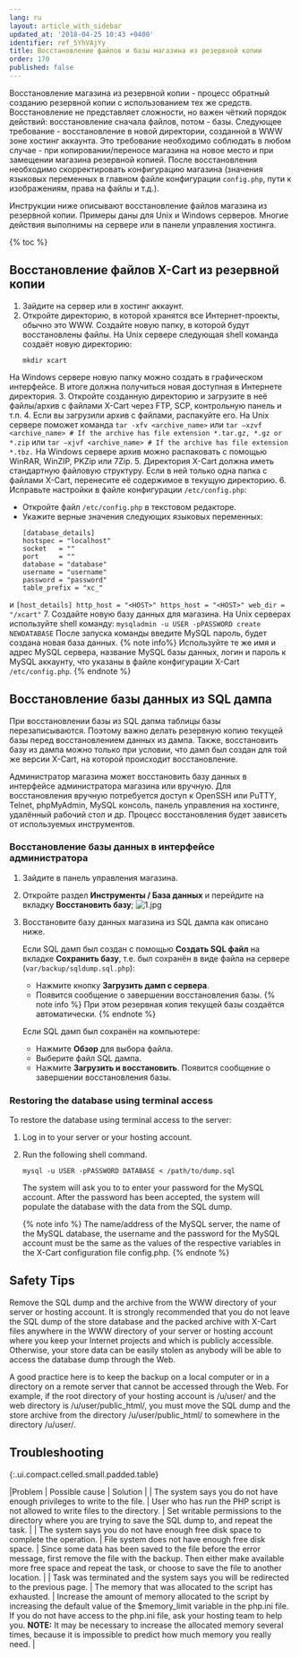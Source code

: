 ```yaml
---
lang: ru
layout: article_with_sidebar
updated_at: '2018-04-25 10:43 +0400'
identifier: ref_5YhVAjYy
title: Восстановление файлов и базы магазина из резервной копии
order: 170
published: false
---
```

Восстановление магазина из резервной копии - процесс обратный созданию резервной копии с использованием тех же средств. Восстановление не представляет сложности, но важен чёткий порядок действий: восстановление сначала файлов, потом - базы. Следующее требование - восстановление в новой директории, созданной в WWW зоне хостинг аккаунта. Это требование необходимо соблюдать в любом случае - при копировании/переносе магазина на новое место и при замещении магазина резервной копией. После восстановления необходимо скорректировать конфигурацию магазина (значения языковых переменных в главном файле конфигурации `config.php`, пути к изображениям, права на файлы и т.д.).

Инструкции ниже описывают восстановление файлов магазина из резервной копии. Примеры даны для Unix и Windows серверов. Многие действия выполнимы на сервере или в панели управления хостинга.

{% toc %}

## Восстановление файлов X-Cart из резервной копии

1. Зайдите на сервер или в хостинг аккаунт.
2. Откройте директорию, в которой хранятся все Интернет-проекты, обычно это WWW. Создайте новую папку, в которой будут восстановлены файлы. 
На Unix сервере следующая shell команда создаёт новую директорию:
     ```
     mkdir xcart
     ```
  На Windows сервере новую папку можно создать в графическом интерфейсе. В итоге должна получиться новая доступная в Интернете директория. 
3. Откройте созданную директорию и загрузите в неё файлы/архив с файлами X-Cart через FTP, SCP, контрольную панель и т.п.
4. Если вы загрузили архив с файлами, распакуйте его. На Unix сервере поможет команда 
     ```
     tar -xfv <archive_name>
     ```
  или
     ```
     tar –xzvf <archive_name> # If the archive has file extension *.tar.gz, *.gz or *.zip
     ```
  или
     ```
     tar –xjvf <archive_name> # If the archive has file extension *.tbz.
     ```
  На Windows сервере архив можно распаковать с помощью WinRAR, WinZIP, PKZip или 7Zip.
5. Директория X-Cart должна иметь стандартную файловую структуру. Если в ней только одна папка с файлами X-Cart, перенесите её содержимое в текущую директорию. 
6. Исправьте настройки в файле конфигурации `/etc/config.php`:
  * Откройте файл `/etc/config.php` в текстовом редакторе.
  * Укажите верные значения следующих языковых переменных:
    ```
    [database_details]
    hostspec = "localhost"
    socket   = ""
    port     = ""
    database = "database"
    username = "username"
    password = "password"
    table_prefix = "xc_"
    ```
  и
    ```
    [host_details]
    http_host = "<HOST>"
    https_host = "<HOST>"
    web_dir = "/xcart"
    ```
7. Создайте новую базу данных для магазина. 
  На Unix серверах используйте shell команду:
     ```
     mysqladmin -u USER -pPASSWORD create NEWDATABASE
     ```
 После запуска команды введите MySQL пароль, будет создана новая база данных.
  {% note  info%}
  Используйте те же имя и адрес MySQL сервера, название MySQL базы данных, логин и пароль к MySQL аккаунту, что указаны в файле конфигурации X-Cart `/etc/config.php`.
  {% endnote %}
  
## Восстановление базы данных из SQL дампа

При восстановлении базы из SQL дапма таблицы базы перезаписываются. Поэтому важно делать резервную копию текущей базы перед восстановлением данных из дампа. Также, восстановить базу из дампа можно только при условии, что дамп был создан для той же версии X-Cart, на которой происходит восстановление.

Администратор магазина может восстановить базу данных в интерфейсе администратора магазина или вручную. Для восстановления вручную потребуется доступ к OpenSSH или PuTTY, Telnet, phpMyAdmin, MySQL консоль, панель управления на хостинге, удалённый рабочий стол и др. Процесс восстановления будет зависеть от используемых инструментов.

### Восстановление базы данных в интерфейсе администратора

1. Зайдите в панель управления магазина.

2. Откройте раздел **Инструменты / База данных** и перейдите на вкладку **Восстановить базу**;
  ![1.jpg]({{site.baseurl}}/attachments/ref_5YhVAjYy/1.jpg)

3. Восстановите базу данных магазина из SQL дампа как описано ниже.
   
   Если SQL дамп был создан с помощью **Создать SQL файл** на вкладке **Сохранить базу**, т.е. был сохранён в виде файла на сервере (`var/backup/sqldump.sql.php`):
    * Нажмите кнопку **Загрузить дамп с сервера**.
    * Появится сообщение о завершении восстановления базы.
    {% note info %}
    При этом  резервная копия текущей базы создаётся автоматически. 
    {% endnote %}
  
   Если SQL дамп был сохранён на компьютере:
    * Нажмите **Обзор** для выбора файла.
    * Выберите файл SQL дампа.
    * Нажмите **Загрузить и восстановить**.
    Появится сообщение о завершении восстановления базы.

### Restoring the database using terminal access

To restore the database using terminal access to the server:

1. Log in to your server or your hosting account.

2. Run the following shell command.   
   ```
   mysql -u USER -pPASSWORD DATABASE < /path/to/dump.sql
   ```
   The system will ask you to to enter your password for the MySQL account. After the password has been accepted, the system will populate the database with the data from the SQL dump.
   
   {% note info %}
   The name/address of the MySQL server, the name of the MySQL database, the username and the password for the MySQL account must be the same as the values of the respective variables in the X-Cart configuration file config.php.
   {% endnote %}


## Safety Tips

Remove the SQL dump and the archive from the WWW directory of your server or hosting account. It is strongly recommended that you do not leave the SQL dump of the store database and the packed archive with X-Cart files anywhere in the WWW directory of your server or hosting account where you keep your Internet projects and which is publicly accessible. Otherwise, your store data can be easily stolen as anybody will be able to access the database dump through the Web.

A good practice here is to keep the backup on a local computer or in a directory on a remote server that cannot be accessed through the Web. For example, if the root directory of your hosting account is /u/user/ and the web directory is /u/user/public_html/, you must move the SQL dump and the store archive from the directory /u/user/public_html/ to somewhere in the directory /u/user/.

## Troubleshooting

{:.ui.compact.celled.small.padded.table} 

|Problem |	Possible cause |	Solution |
| The system says you do not have enough privileges to write to the file. |	User who has run the PHP script is not allowed to write files to the directory. | Set writable permissions to the directory where you are trying to save the SQL dump to, and repeat the task. |
| The system says you do not have enough free disk space to complete the operation. |	File system does not have enough free disk space. |	Since some data has been saved to the file before the error message, first remove the file with the backup. Then either make available more free space and repeat the task, or choose to save the file to another location. |
| Task was terminated and the system says you will be redirected to the previous page. |	The memory that was allocated to the script has exhausted. |	Increase the amount of memory allocated to the script by increasing the default value of the $memory_limit variable in the php.ini file. If you do not have access to the php.ini file, ask your hosting team to help you. **NOTE:** It may be necessary to increase the allocated memory several times, because it is impossible to predict how much memory you really need. |
